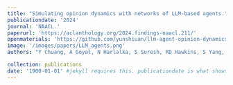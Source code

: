 ```yaml
---
title: "Simulating opinion dynamics with networks of LLM-based agents."
publicationdate: '2024'
journal: 'NAACL.'
paperurl: 'https://aclanthology.org/2024.findings-naacl.211/'
openmaterials: 'https://github.com/yunshiuan/llm-agent-opinion-dynamics'
image: '/images/papers/LLM_agents.png'
authors: "Y Chuang, A Goyal, N Harlalka, S Suresh, RD Hawkins, S Yang, D Shah, J Hu, TT Rogers"

collection: publications
date: '1900-01-01' #jekyll requires this. publicationdate is what shows up
---
```

